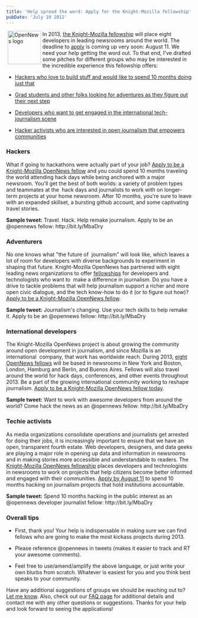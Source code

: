 ```yaml
---
title: 'Help spread the word: Apply for the Knight-Mozilla fellowship'
pubDate: 'July 19 2012'
---
```


<p><a href="http://mozillaopennews.org/fellowships" target="_blank"><img alt="OpenNews logo" src="/files/medium_ONlogo_justO.png" style="width: 90px; height: 90px; float: left; margin-left: 4px; margin-right: 4px;" /></a>In 2013, <a href="http://sinker.tumblr.com/post/27333197851/opennews-four-weeks-to-apply-for-the-2013-fellowship">the Knight-Mozilla fellowship</a> will place eight developers in leading newsrooms around the world. The deadline to <a href="http://mozillaopennews.org/fellowships/apply.html">apply</a> is coming up very soon: August 11. We need your help getting the word out. To that end, I&#39;ve drafted some pitches for different groups who may be interested in the incredible experience this fellowship offers:</p>
<ul class="rteindent1">
<li>
<p><a href="/blog/apply-knight-mozilla-fellowship-help-us-spread-word#hacker">Hackers who love to build stuff and would like to spend 10 months doing just that</a></p>
</li>
<li>
<p><a href="/blog/apply-knight-mozilla-fellowship-help-us-spread-word#adventure">Grad students and other folks looking for adventures as they figure out their next step</a></p>
</li>
<li>
<p><a href="/blog/apply-knight-mozilla-fellowship-help-us-spread-word#intl">Developers who want to get engaged in the international tech-journalism scene</a></p>
</li>
<li>
<p><a href="/blog/apply-knight-mozilla-fellowship-help-us-spread-word#activist">Hacker activists who are interested in open journalism that empowers communities</a></p>
</li>
</ul>
<!--break-->
<h3>
<span style="font-size:16px;"><strong><a name="hacker"></a>Hackers</strong></span></h3>
<div id="magicdomid9">
<p><span>What if going to hackathons were actually part of your job? <a href="http://mozillaopennews.org/fellowships/apply.html">Apply to be a Knight-Mozilla OpenNews fellow</a> and you could spend 10 months traveling the world attending hack days while being anchored with a major newsroom. You&#39;ll get the best of both worlds: a variety of problem types and teammates at the&nbsp; hack days and journalists to work with on longer-term projects at your home newsroom. After 10 months, you&#39;re sure to leave with an expanded skillset, a bursting github account, and some captivating travel stories.</span></p>
</div>
<div id="magicdomid10">
<p><span><strong>Sample tweet:</strong> Travel. Hack. Help remake journalism. Apply to be an @opennews fellow:</span> http://bit.ly/MbaDry</p>
</div>
<h3>
<span style="font-size:16px;"><a name="adventure"></a>Adventurers</span></h3>
<div id="magicdomid14">
<p><span>No one knows what &quot;the future of&nbsp; journalism&quot; will look like, which leaves a lot of room for developers with diverse backgrounds to experiment in shaping that future. Knight-Mozilla OpenNews has partnered with eight leading news organizations to offer <a href="http://mozillaopennews.org/fellowships/">fellowships</a> for developers and technologists who want to&nbsp; make a difference in journalism. Do you have a drive to tackle problems that will help journalism support a richer and more open civic dialogue, and the tech know-how to do it (or to figure out how)? <a href="http://mozillaopennews.org/fellowships/apply.html">Apply to be a Knight-Mozilla OpenNews fellow</a>.</span></p>
</div>
<div id="magicdomid15">
<p><span><strong>Sample tweet:</strong> Journalism&#39;s changing. Use your tech skills to help remake it. Apply to be an @opennews fellow: </span>http://bit.ly/MbaDry</p>
</div>
<h3>
<span style="font-size:16px;"><a name="intl"></a>International developers</span></h3>
<div id="magicdomid18">
<p><span>The Knight-Mozilla OpenNews project is about growing the community around open development in journalism, and since Mozilla is an international&nbsp; company, that work has worldwide reach. During 2013, <a href="http://mozillaopennews.org/fellowships/">eight OpenNews fellows</a> will be based in newsrooms in New York and Boston, London, Hamburg and Berlin, and Buenos Aires. Fellows will also travel around the world for hack days, conferences, and other events throughout 2013. Be a part of the growing international community working to reshape journalism. <a href="http://mozillaopennews.org/fellowships/apply.html">Apply to be a Knight-Mozilla OpenNews fellow today</a>.&nbsp;</span></p>
</div>
<div id="magicdomid19">
<p><span><strong>Sample tweet:</strong> Want to work with awesome developers from around the world? Come hack the news as an @opennews fellow: </span>http://bit.ly/MbaDry</p>
</div>
<h3>
<span style="font-size:16px;"><a name="activist"></a>Techie activists</span></h3>
<p><span>As media organizations consolidate operations and journalists get arrested for doing their jobs, it is increasingly important to ensure that we have an open, transparent fourth estate. Web developers, designers, and data geeks are playing a major role in opening up data and information in newsrooms and in making stories more accessible and understandable to readers. The <a href="http://mozillaopennews.org/fellowships/">Knight-Mozilla OpenNews fellowship</a> places developers and technologists in newsrooms to work on projects that help citizens become better informed and engaged with their communities. <a href="http://mozillaopennews.org/fellowships/apply.html">Apply by August 11</a> to spend 10 months hacking on journalism projects that hold institutions accountable.</span></p>
<div id="magicdomid24">
<p><span><strong>Sample tweet:</strong> Spend 10 months hacking in the public interest as an @opennews developer journalist fellow: </span>http://bit.ly/MbaDry</p>
</div>
<h3>
<span style="font-size:16px;">Overall tips</span></h3>
<ul class="rteindent1">
<li>
<p>First, thank you! Your help is indispensable in making sure we can find fellows who are going to make the most kickass projects during 2013.</p>
</li>
<li>
<p>Please reference @opennews in tweets (makes it easier to track and RT your awesome comments).</p>
</li>
<li>
<p>Feel free to use/amend/amplify the above language, or just write your own blurbs from scratch. Whatever is easiest for you and you think best speaks to your community.</p>
</li>
</ul>
<p>Have any additional suggestions of groups we should be reaching out to? <a href="mailto:erika@mozillafoundation.org">Let me know</a>. Also, check out our <a href="https://wiki.mozilla.org/OpenNews/FAQ">FAQ page</a> for additional details and contact me with any other questions or suggestions. Thanks for your help and look forward to seeing the applications!</p>


